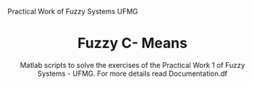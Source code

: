 Practical Work of Fuzzy Systems UFMG
<h1 align="center">
     Fuzzy C- Means</a>
</h1>
<p align="center"> Matlab scripts to solve the exercises of the Practical Work 1 of Fuzzy Systems - UFMG. 
For more details read Documentation.df</p>



